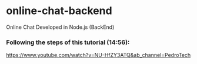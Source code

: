 # online-chat-backend
Online Chat Developed in Node.js (BackEnd)

### Following the steps of this tutorial (14:56):
https://www.youtube.com/watch?v=NU-HfZY3ATQ&ab_channel=PedroTech
